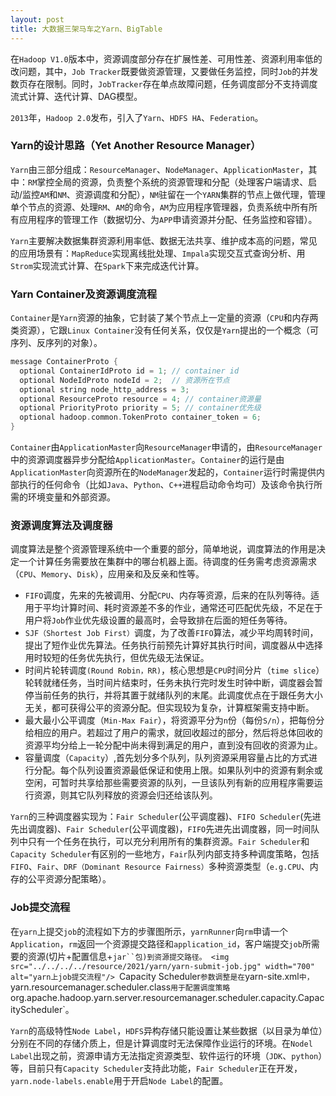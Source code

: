 ```yaml
---
layout: post
title: 大数据三架马车之Yarn、BigTable
---
```

在`Hadoop V1.0`版本中，资源调度部分存在扩展性差、可用性差、资源利用率低的改问题，其中，`Job Tracker`既要做资源管理，又要做任务监控，同时`Job`的并发数页存在限制。同时，`JobTracker`存在单点故障问题，任务调度部分不支持调度流式计算、迭代计算、DAG模型。

`2013`年，`Hadoop 2.0`发布，引入了`Yarn`、`HDFS HA`、`Federation`。

### Yarn的设计思路（Yet Another Resource Manager）
`Yarn`由三部分组成：`ResourceManager`、`NodeManager`、`ApplicationMaster`，其中：`RM`掌控全局的资源，负责整个系统的资源管理和分配（处理客户端请求、启动/监控`AM`和`NM`、资源调度和分配），`NM`驻留在一个`YARN`集群的节点上做代理，管理单个节点的资源、处理`RM`、`AM`的命令，`AM`为应用程序管理器，负责系统中所有所有应用程序的管理工作（数据切分、为`APP`申请资源并分配、任务监控和容错）。

`Yarn`主要解决数据集群资源利用率低、数据无法共享、维护成本高的问题，常见的应用场景有：`MapReduce`实现离线批处理、`Impala`实现交互式查询分析、用`Strom`实现流式计算、在`Spark`下来完成迭代计算。
<!-- more -->

### Yarn Container及资源调度流程
`Container`是`Yarn`资源的抽象，它封装了某个节点上一定量的资源（`CPU`和内存两类资源），它跟`Linux Container`没有任何关系，仅仅是`Yarn`提出的一个概念（可序列、反序列的对象）。
```scala
message ContainerProto {
  optional ContainerIdProto id = 1; // container id
  optional NodeIdProto nodeId = 2;  // 资源所在节点
  optional string node_http_address = 3;
  optional ResourceProto resource = 4; // container资源量
  optional PriorityProto priority = 5; // container优先级
  optional hadoop.common.TokenProto container_token = 6;
}
```
`Container`由`ApplicationMaster`向`ResourceManager`申请的，由`ResourceManager`中的资源调度器异步分配给`ApplicationMaster`。`Container`的运行是由`ApplicationMaster`向资源所在的`NodeManager`发起的，`Container`运行时需提供内部执行的任何命令（比如`Java`、`Python`、`C++`进程启动命令均可）及该命令执行所需的环境变量和外部资源。

### 资源调度算法及调度器
调度算法是整个资源管理系统中一个重要的部分，简单地说，调度算法的作用是决定一个计算任务需要放在集群中的哪台机器上面。待调度的任务需考虑资源需求（`CPU`、`Memory`、`Disk`），应用亲和及反亲和性等。
* `FIFO`调度，先来的先被调用、分配`CPU`、内存等资源，后来的在队列等待。适用于平均计算时间、耗时资源差不多的作业，通常还可匹配优先级，不足在于用户将`Job`作业优先级设置的最高时，会导致排在后面的短任务等待。
* `SJF（Shortest Job First）`调度，为了改善`FIFO`算法，减少平均周转时间，提出了短作业优先算法。任务执行前预先计算好其执行时间，调度器从中选择用时较短的任务优先执行，但优先级无法保证。
* 时间片轮转调度`(Round Robin，RR)`，核心思想是`CPU`时间分片（`time slice`）轮转就绪任务，当时间片结束时，任务未执行完时发生时钟中断，调度器会暂停当前任务的执行，并将其置于就绪队列的末尾。此调度优点在于跟任务大小无关，都可获得公平的资源分配。但实现较为复杂，计算框架需支持中断。
* 最大最小公平调度（`Min-Max Fair`），将资源平分为`n`份（每份`S/n`），把每份分给相应的用户。若超过了用户的需求，就回收超过的部分，然后将总体回收的资源平均分给上一轮分配中尚未得到满足的用户，直到没有回收的资源为止。
* 容量调度（`Capacity`）,首先划分多个队列，队列资源采用容量占比的方式进行分配。每个队列设置资源最低保证和使用上限。如果队列中的资源有剩余或空闲，可暂时共享给那些需要资源的队列，一旦该队列有新的应用程序需要运行资源，则其它队列释放的资源会归还给该队列。

`Yarn`的三种调度器实现为：`Fair Scheduler`(公平调度器)、`FIFO Scheduler`(先进先出调度器)、`Fair Scheduler`(公平调度器)，`FIFO`先进先出调度器，同一时间队列中只有一个任务在执行，可以充分利用所有的集群资源。`Fair Scheduler`和`Capacity Scheduler`有区别的一些地方，`Fair`队列内部支持多种调度策略，包括`FIFO`、`Fair`、`DRF（Dominant Resource Fairness）`多种资源类型（`e.g.CPU`、内存的公平资源分配策略）。

### Job提交流程
在`yarn`上提交`job`的流程如下方的步骤图所示，`yarnRunner`向`rm`申请一个`Application`，`rm`返回一个资源提交路径和`application_id`，客户端提交`job`所需要的资源(切片+配置信息+`jar``包)到资源提交路径。
<img src="../../../../resource/2021/yarn/yarn-submit-job.jpg" width="700" alt="yarn上job提交流程"/>
`Capacity Scheduler`参数调整是在`yarn-site.xml`中，`yarn.resourcemanager.scheduler.class`用于配置调度策略`org.apache.hadoop.yarn.server.resourcemanager.scheduler.capacity.CapacityScheduler`。

`Yarn`的高级特性`Node Label`，`HDFS`异构存储只能设置让某些数据（以目录为单位）分别在不同的存储介质上，但是计算调度时无法保障作业运行的环境。在`Nodel Label`出现之前，资源申请方无法指定资源类型、软件运行的环境（`JDK`、`python`）等，目前只有`Capacity Scheduler`支持此功能，`Fair Scheduler`正在开发，`yarn.node-labels.enable`用于开启`Node Label`的配置。
